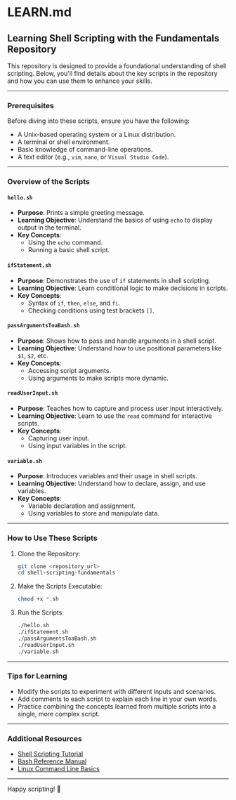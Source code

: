 # LEARN.md

## Learning Shell Scripting with the Fundamentals Repository

This repository is designed to provide a foundational understanding of shell scripting. Below, you'll find details about the key scripts in the repository and how you can use them to enhance your skills.

---

### Prerequisites

Before diving into these scripts, ensure you have the following:

- A Unix-based operating system or a Linux distribution.
- A terminal or shell environment.
- Basic knowledge of command-line operations.
- A text editor (e.g., `vim`, `nano`, or `Visual Studio Code`).

---

### Overview of the Scripts

#### `hello.sh`
- **Purpose**: Prints a simple greeting message.
- **Learning Objective**: Understand the basics of using `echo` to display output in the terminal.
- **Key Concepts**:
  - Using the `echo` command.
  - Running a basic shell script.

#### `ifStatement.sh`
- **Purpose**: Demonstrates the use of `if` statements in shell scripting.
- **Learning Objective**: Learn conditional logic to make decisions in scripts.
- **Key Concepts**:
  - Syntax of `if`, `then`, `else`, and `fi`.
  - Checking conditions using test brackets `[]`.

#### `passArgumentsToaBash.sh`
- **Purpose**: Shows how to pass and handle arguments in a shell script.
- **Learning Objective**: Understand how to use positional parameters like `$1`, `$2`, etc.
- **Key Concepts**:
  - Accessing script arguments.
  - Using arguments to make scripts more dynamic.

#### `readUserInput.sh`
- **Purpose**: Teaches how to capture and process user input interactively.
- **Learning Objective**: Learn to use the `read` command for interactive scripts.
- **Key Concepts**:
  - Capturing user input.
  - Using input variables in the script.

#### `variable.sh`
- **Purpose**: Introduces variables and their usage in shell scripts.
- **Learning Objective**: Understand how to declare, assign, and use variables.
- **Key Concepts**:
  - Variable declaration and assignment.
  - Using variables to store and manipulate data.

---

### How to Use These Scripts

1. Clone the Repository:
   ```bash
   git clone <repository_url>
   cd shell-scripting-fundamentals
   ```

2. Make the Scripts Executable:
   ```bash
   chmod +x *.sh
   ```

3. Run the Scripts:
   ```bash
   ./hello.sh
   ./ifStatement.sh
   ./passArgumentsToaBash.sh
   ./readUserInput.sh
   ./variable.sh
   ```

---

### Tips for Learning

- Modify the scripts to experiment with different inputs and scenarios.
- Add comments to each script to explain each line in your own words.
- Practice combining the concepts learned from multiple scripts into a single, more complex script.

---

### Additional Resources

- [Shell Scripting Tutorial](https://www.shellscript.sh/)
- [Bash Reference Manual](https://www.gnu.org/software/bash/manual/bash.html)
- [Linux Command Line Basics](https://linuxcommand.org/)

---

Happy scripting! 🚀
